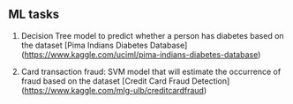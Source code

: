 ## ML tasks

1. Decision Tree model to predict whether a person has diabetes based on the dataset [Pima Indians Diabetes Database] (https://www.kaggle.com/uciml/pima-indians-diabetes-database)

2. Card transaction fraud: SVM model that will estimate the occurrence of fraud based on the dataset [Credit Card Fraud Detection] (https://www.kaggle.com/mlg-ulb/creditcardfraud) 
